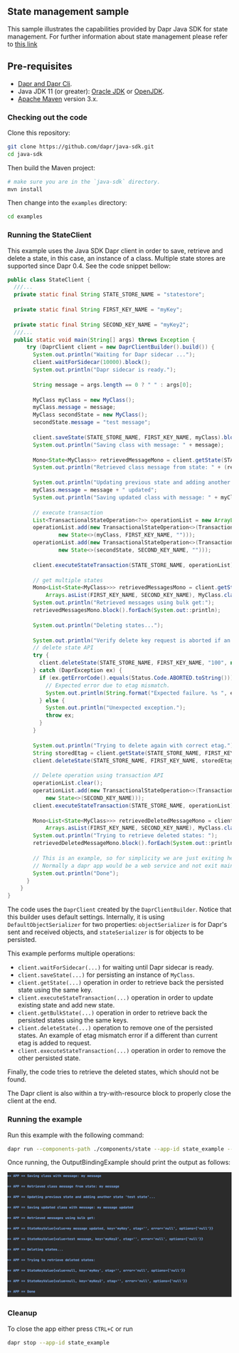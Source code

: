 ## State management sample

This sample illustrates the capabilities provided by Dapr Java SDK for state management. For further information about state management please refer to [this link](https://docs.dapr.io/developing-applications/building-blocks/state-management/state-management-overview/)

## Pre-requisites

* [Dapr and Dapr Cli](https://docs.dapr.io/getting-started/install-dapr/).
* Java JDK 11 (or greater): [Oracle JDK](https://www.oracle.com/technetwork/java/javase/downloads/index.html#JDK11) or [OpenJDK](https://jdk.java.net/13/).
* [Apache Maven](https://maven.apache.org/install.html) version 3.x.

### Checking out the code

Clone this repository:

```sh
git clone https://github.com/dapr/java-sdk.git
cd java-sdk
```

Then build the Maven project:

```sh
# make sure you are in the `java-sdk` directory.
mvn install
```

Then change into the `examples` directory:
```sh
cd examples
```

### Running the StateClient
This example uses the Java SDK Dapr client in order to save, retrieve and delete a state, in this case, an instance of a class. Multiple state stores are supported since Dapr 0.4. See the code snippet bellow: 

```java
public class StateClient {
  ///...
  private static final String STATE_STORE_NAME = "statestore";

  private static final String FIRST_KEY_NAME = "myKey";

  private static final String SECOND_KEY_NAME = "myKey2";
  ///...
  public static void main(String[] args) throws Exception {
      try (DaprClient client = new DaprClientBuilder().build()) {
        System.out.println("Waiting for Dapr sidecar ...");
        client.waitForSidecar(10000).block();
        System.out.println("Dapr sidecar is ready.");

        String message = args.length == 0 ? " " : args[0];
  
        MyClass myClass = new MyClass();
        myClass.message = message;
        MyClass secondState = new MyClass();
        secondState.message = "test message";
  
        client.saveState(STATE_STORE_NAME, FIRST_KEY_NAME, myClass).block();
        System.out.println("Saving class with message: " + message);
  
        Mono<State<MyClass>> retrievedMessageMono = client.getState(STATE_STORE_NAME, FIRST_KEY_NAME, MyClass.class);
        System.out.println("Retrieved class message from state: " + (retrievedMessageMono.block().getValue()).message);
  
        System.out.println("Updating previous state and adding another state 'test state'... ");
        myClass.message = message + " updated";
        System.out.println("Saving updated class with message: " + myClass.message);
  
        // execute transaction
        List<TransactionalStateOperation<?>> operationList = new ArrayList<>();
        operationList.add(new TransactionalStateOperation<>(TransactionalStateOperation.OperationType.UPSERT,
                new State<>(myClass, FIRST_KEY_NAME, "")));
        operationList.add(new TransactionalStateOperation<>(TransactionalStateOperation.OperationType.UPSERT,
                new State<>(secondState, SECOND_KEY_NAME, "")));
  
        client.executeStateTransaction(STATE_STORE_NAME, operationList).block();
  
        // get multiple states
        Mono<List<State<MyClass>>> retrievedMessagesMono = client.getStates(STATE_STORE_NAME,
            Arrays.asList(FIRST_KEY_NAME, SECOND_KEY_NAME), MyClass.class);
        System.out.println("Retrieved messages using bulk get:");
        retrievedMessagesMono.block().forEach(System.out::println);
  
        System.out.println("Deleting states...");

        System.out.println("Verify delete key request is aborted if an etag different from stored is passed.");
        // delete state API
        try {
          client.deleteState(STATE_STORE_NAME, FIRST_KEY_NAME, "100", null).block();
        } catch (DaprException ex) {
          if (ex.getErrorCode().equals(Status.Code.ABORTED.toString())) {
            // Expected error due to etag mismatch.
            System.out.println(String.format("Expected failure. %s ", ex.getMessage()));
          } else {
            System.out.println("Unexpected exception.");
            throw ex;
          }
        }

        System.out.println("Trying to delete again with correct etag.");
        String storedEtag = client.getState(STATE_STORE_NAME, FIRST_KEY_NAME, MyClass.class).block().getEtag();
        client.deleteState(STATE_STORE_NAME, FIRST_KEY_NAME, storedEtag, null).block();
  
        // Delete operation using transaction API
        operationList.clear();
        operationList.add(new TransactionalStateOperation<>(TransactionalStateOperation.OperationType.DELETE,
            new State<>(SECOND_KEY_NAME)));
        client.executeStateTransaction(STATE_STORE_NAME, operationList).block();
  
        Mono<List<State<MyClass>>> retrievedDeletedMessageMono = client.getStates(STATE_STORE_NAME,
            Arrays.asList(FIRST_KEY_NAME, SECOND_KEY_NAME), MyClass.class);
        System.out.println("Trying to retrieve deleted states: ");
        retrievedDeletedMessageMono.block().forEach(System.out::println);
  
        // This is an example, so for simplicity we are just exiting here.
        // Normally a dapr app would be a web service and not exit main.
        System.out.println("Done");
      }
    }
}
```
The code uses the `DaprClient` created by the `DaprClientBuilder`. Notice that this builder uses default settings. Internally, it is using `DefaultObjectSerializer` for two properties: `objectSerializer` is for Dapr's sent and received objects, and `stateSerializer` is for objects to be persisted. 

This example performs multiple operations:
* `client.waitForSidecar(...)` for waiting until Dapr sidecar is ready.
* `client.saveState(...)` for persisting an instance of `MyClass`.
* `client.getState(...)` operation in order to retrieve back the persisted state using the same key. 
* `client.executeStateTransaction(...)` operation in order to update existing state and add new state. 
* `client.getBulkState(...)` operation in order to retrieve back the persisted states using the same keys.
* `client.deleteState(...)` operation to remove  one of the persisted states. An example of etag mismatch error if a different than current etag is added to request.
* `client.executeStateTransaction(...)` operation in order to remove the other persisted state.

Finally, the code tries to retrieve the deleted states, which should not be found. 

The Dapr client is also within a try-with-resource block to properly close the client at the end.

### Running the example
<!-- STEP
name: Check state example
expected_stdout_lines:
  - "== APP == Waiting for Dapr sidecar ..."
  - "== APP == Dapr sidecar is ready."    
  - "== APP == Saving class with message: my message"
  - "== APP == Retrieved class message from state: my message"
  - "== APP == Updating previous state and adding another state 'test state'... "
  - "== APP == Saving updated class with message: my message updated"
  - "== APP == Retrieved messages using bulk get:"
  - "== APP == StateKeyValue{value=my message updated, key='myKey', etag='2', metadata={'{}'}, error='null', options={'null'}}"
  - "== APP == StateKeyValue{value=test message, key='myKey2', etag='1', metadata={'{}'}, error='null', options={'null'}}"
  - "== APP == Deleting states..."
  - "== APP == Verify delete key request is aborted if an etag different from stored is passed."
  - "== APP == Expected failure. ABORTED"
  - "== APP == Trying to delete again with correct etag."
  - "== APP == Trying to retrieve deleted states:"
  - "== APP == StateKeyValue{value=null, key='myKey', etag='null', metadata={'{}'}, error='null', options={'null'}}"
  - "== APP == StateKeyValue{value=null, key='myKey2', etag='null', metadata={'{}'}, error='null', options={'null'}}"
  - "== APP == Done"
background: true
sleep: 5 
-->

Run this example with the following command:
```bash
dapr run --components-path ./components/state --app-id state_example -- java -jar target/dapr-java-sdk-examples-exec.jar io.dapr.examples.state.StateClient 'my message'
```

<!-- END_STEP -->

Once running, the OutputBindingExample should print the output as follows:

![stateouput](../../../../../resources/img/state.png)

### Cleanup

To close the app either press `CTRL+C` or run

<!-- STEP
name: Cleanup
-->

```bash
dapr stop --app-id state_example
```

<!-- END_STEP -->
